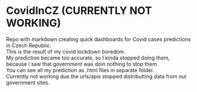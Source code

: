 # CovidInCZ (CURRENTLY NOT WORKING)

Repo with markdown creating quick dashboards for Covid cases predictions in Czech Republic.  
This is the result of my covid lockdown boredom.  
My prediction became too accurate, so I kinda stopped doing them, because I saw that government was doin nothing to stop them.  
You can see all my prediction as .html files in separate folder.  
Currently not working due the urls/apis stopped distributting data from our government sites.  
